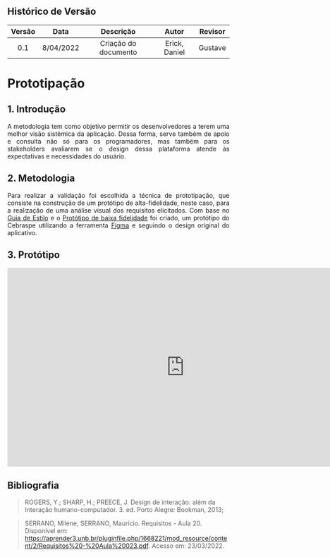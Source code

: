 ## Histórico de Versão

| Versão |    Data    |    Descrição                   |     Autor      |   Revisor    |
| :----: | :--------: | :----------------------------: | :------------: | :----------: |
|  0.1   | 8/04/2022 |  Criação do documento     | Erick, Daniel | Gustave |

# Prototipação

## 1. Introdução
<p style="text-align: justify;"> A metodologia tem como objetivo permitir os desenvolvedores a terem uma melhor visão sistêmica da aplicação. Dessa forma, serve também de apoio e consulta não só para os programadores, mas também para os stakeholders avaliarem se o design dessa plataforma atende às expectativas e necessidades do usuário.
</p>

## 2. Metodologia
<p style="text-align: justify;">Para realizar a validação foi escolhida a técnica de prototipação, que consiste na construção de um protótipo de alta-fidelidade, neste caso, para a realização de uma análise visual dos requisitos elicitados. Com base no <a href = "https://interacao-humano-computador.github.io/2021.2-Cebraspe/An%C3%A1lise_de_requisitos/Guia_de_estilo/guia_de_estilo/">Guia de Estilo</a> e o <a href = "https://interacao-humano-computador.github.io/2021.2-Cebraspe/Avalia%C3%A7%C3%A3o_desenvolvimento/Nivel2/prototipo_baixa_fidelidade/">Protótipo de baixa fidelidade</a> foi criado, um protótipo do Cebraspe utilizando a ferramenta <a href = "https://www.figma.com/">Figma</a> e seguindo o design original do aplicativo.
</p>

## 3. Protótipo
<iframe style="border: 1px solid rgba(0, 0, 0, 0.1);" width="800" height="450" src="https://www.figma.com/embed?embed_host=share&url=https%3A%2F%2Fwww.figma.com%2Fproto%2FsqMscO79GoB52BETrtZCkI%2FCebraspe%3Fnode-id%3D1%253A2%26scaling%3Dcontain%26page-id%3D0%253A1%26starting-point-node-id%3D1%253A2" allowfullscreen></iframe>

## Bibliografia
>ROGERS, Y.; SHARP, H.; PREECE, J. Design de interação: além da Interação humano-computador. 3. ed. Porto Alegre: Bookman, 2013;

>SERRANO, Milene, SERRANO, Maurício. Requisitos - Aula 20. Disponível em: https://aprender3.unb.br/pluginfile.php/1668221/mod_resource/content/2/Requisitos%20-%20Aula%20023.pdf. Acesso em: 23/03/2022.

